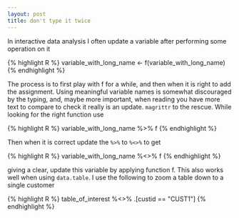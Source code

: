 ```yaml
---
layout: post
title: don't type it twice
---
```


In interactive data analysis I often update a variable after
performing some operation on it

{% highlight R %}
    variable_with_long_name <- f(variable_with_long_name)
{% endhighlight %}

The process is to first play with f for a while, and then when it is
right to add the assignment.  Using meaningful variable names is
somewhat discouraged by the typing, and, maybe more important, when
reading you have more text to compare to check it really is an update.
`magrittr` to the rescue.  While looking for the right function use

{% highlight R %}
    variable_with_long_name %>% f
{% endhighlight %}

Then when it is correct update the `%>%` to `%<>%` to get

{% highlight R %}
    variable_with_long_name %<>% f
{% endhighlight %}

giving a clear, update this variable by applying function f.  This
also works well when using `data.table`.  I use the following to zoom a
table down to a single customer

{% highlight R %}
    table_of_interest %<>% .[custid == "CUST1"]
{% endhighlight %}